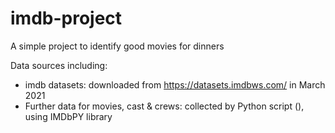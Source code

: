 # imdb-project
A simple project to identify good movies for dinners

Data sources including:
  - imdb datasets: downloaded from https://datasets.imdbws.com/ in March 2021
  - Further data for movies, cast & crews: collected by Python script (), using IMDbPY library
